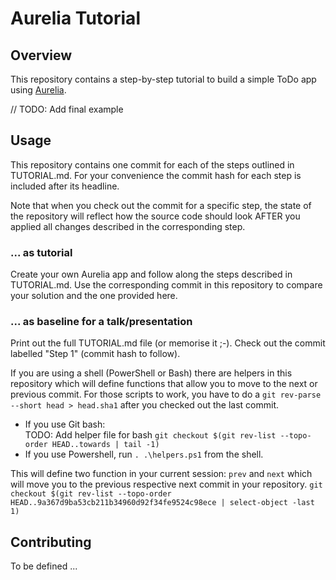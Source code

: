 # Aurelia Tutorial

## Overview

This repository contains a step-by-step tutorial to build a simple ToDo app using [Aurelia](http://aurelia.io).

// TODO: Add final example

## Usage

This repository contains one commit for each of the steps outlined in TUTORIAL.md.
For your convenience the commit hash for each step is included after its headline.

Note that when you check out the commit for a specific step, the state of the repository will reflect how the source code should look AFTER you applied all changes described in the corresponding step.

### ... as tutorial

Create your own Aurelia app and follow along the steps described in TUTORIAL.md. Use the corresponding commit in this repository to compare your solution and the one provided here.

### ... as baseline for a talk/presentation

Print out the full TUTORIAL.md file (or memorise it ;-). Check out the commit labelled "Step 1" (commit hash to follow). 

If you are using a shell (PowerShell or Bash) there are helpers in this repository which will define functions that allow you to move to the next or previous commit.
For those scripts to work, you have to do a ```git rev-parse --short head > head.sha1``` after you checked out the last commit.

- If you use Git bash:  
TODO: Add helper file for bash
```git checkout $(git rev-list --topo-order HEAD..towards | tail -1)```
- If you use Powershell, run ```. .\helpers.ps1``` from the shell. 

This will define two function in your current session: ```prev``` and ```next``` which will move you to the previous respective next commit in your repository.
```git checkout $(git rev-list --topo-order HEAD..9a367d9ba53cb211b34960d92f34fe9524c98ece | select-object -last 1)```

## Contributing

To be defined ...
